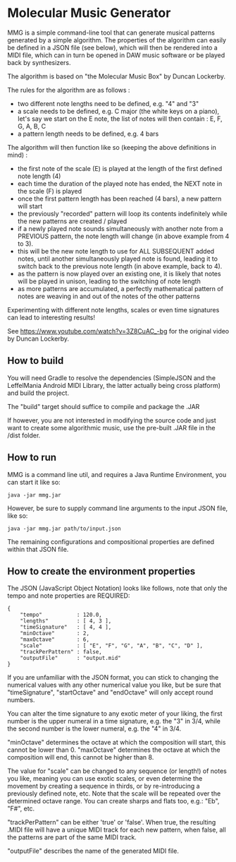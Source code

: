 Molecular Music Generator
=========================

MMG is a simple command-line tool that can generate musical patterns generated by a simple algorithm.
The properties of the algorithm can easily be defined in a JSON file (see below), which will then be rendered
into a MIDI file, which can in turn be opened in DAW music software or be played back by synthesizers.

The algorithm is based on "the Molecular Music Box" by Duncan Lockerby.

The rules for the algorithm are as follows :

 * two different note lengths need to be defined, e.g. "4" and "3"
 * a scale needs to be defined, e.g. C major (the white keys on a piano), let's say we start on the E note, the list of
   notes will then contain : E, F, G, A, B, C
 * a pattern length needs to be defined, e.g. 4 bars

The algorithm will then function like so (keeping the above definitions in mind) :

 * the first note of the scale (E) is played at the length of the first defined note length (4)
 * each time the duration of the played note has ended, the NEXT note in the scale (F) is played
 * once the first pattern length has been reached (4 bars), a new pattern will start
 * the previously "recorded" pattern will loop its contents indefinitely while the new patterns are created / played
 * if a newly played note sounds simultaneously with another note from a PREVIOUS pattern, the note length will
   change (in above example from 4 to 3).
 * this will be the new note length to use for ALL SUBSEQUENT added notes, until another simultaneously played
   note is found, leading it to switch back to the previous note length (in above example, back to 4).
 * as the pattern is now played over an existing one, it is likely that notes will be played in unison,
   leading to the switching of note length
 * as more patterns are accumulated, a perfectly mathematical pattern of notes are weaving in and out of
   the notes of the other patterns

Experimenting with different note lengths, scales or even time signatures can lead to interesting results!

See https://www.youtube.com/watch?v=3Z8CuAC_-bg for the original video by Duncan Lockerby.

How to build
------------

You will need Gradle to resolve the dependencies (SimpleJSON and the LeffelMania Android MIDI Library, the latter
actually being cross platform) and build the project.

The "build" target should suffice to compile and package the .JAR

If however, you are not interested in modifying the source code and just want to create some algorithmic music,
use the pre-built .JAR file in the /dist folder.

How to run
----------

MMG is a command line util, and requires a Java Runtime Environment, you can start it like so:

    java -jar mmg.jar

However, be sure to supply command line arguments to the input JSON file, like so:

    java -jar mmg.jar path/to/input.json

The remaining configurations and compositional properties are defined within that JSON file.

How to create the environment properties
----------------------------------------

The JSON (JavaScript Object Notation) looks like follows, note that only the tempo and note properties are REQUIRED:

    {
        "tempo"           : 120.0,
        "lengths"         : [ 4, 3 ],
        "timeSignature"   : [ 4, 4 ],
        "minOctave"       : 2,
        "maxOctave"       : 6,
        "scale"           : [ "E", "F", "G", "A", "B", "C", "D" ],
        "trackPerPattern" : false,
        "outputFile"      : "output.mid"
    }

If you are unfamiliar with the JSON format, you can stick to changing the numerical values with any other numerical value
you like, but be sure that "timeSignature", "startOctave" and "endOctave" will only accept round numbers.

You can alter the time signature to any exotic meter of your liking, the first number is the upper numeral in
a time signature, e.g. the "3" in 3/4, while the second number is the lower numeral, e.g. the "4" in 3/4.

"minOctave" determines the octave at which the composition will start, this cannot be lower than 0. "maxOctave"
determines the octave at which the composition will end, this cannot be higher than 8.

The value for "scale" can be changed to any sequence (or length!) of notes you like, meaning you can use exotic
scales, or even determine the movement by creating a sequence in thirds, or by re-introducing a previously defined note,
etc. Note that the scale will be repeated over the determined octave range. You can create sharps and flats too, e.g.:
"Eb", "F#", etc.

"trackPerPattern" can be either 'true' or 'false'. When true, the resulting .MIDI file will have a unique MIDI track for
each new pattern, when false, all the patterns are part of the same MIDI track.

"outputFile" describes the name of the generated MIDI file.
